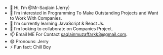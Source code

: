 - 👋 Hi, I’m @Mr-Saqlain (Jerry)
- 👀 I’m interested in Programming To Make Outstanding Projects and Want to Work With Companies.
- 🌱 I’m currently learning JavaScript & React Js.
- 💞️ I’m looking to collaborate on Companies Project.
- 📫 Email ME For Contact saqlainmuzaffarkk3@gmail.com.
- 😄 Pronouns: Jerry
- ⚡ Fun fact: Chill Boy

<!---
Mr-Saqlain/Mr-Saqlain is a ✨ special ✨ repository because its `README.md` (this file) appears on your GitHub profile.
You can click the Preview link to take a look at your changes.
--->
